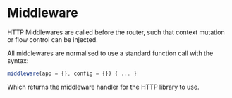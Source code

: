 Middleware
==========

HTTP Middlewares are called before the router, such that context mutation or
flow control can be injected.

All middlewares are normalised to use a standard function call with the syntax:
```js
middleware(app = {}, config = {}) { ... }
```
Which returns the middleware handler for the HTTP library to use.
